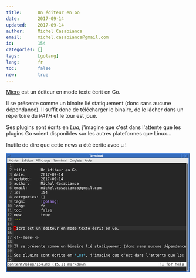 ```yaml
---
title:      Un éditeur en Go
date:       2017-09-14
updated:    2017-09-14
author:     Michel Casabianca
email:      michel.casabianca@gmail.com
id:         154
categories: []
tags:       [golang]
lang:       fr
toc:        false
new:        true
---
```


[Micro](https://github.com/zyedidia/micro) est un éditeur en mode texte écrit en Go.

<!--more-->

Il se présente comme un binaire lié statiquement (donc sans aucune dépendance). Il suffit donc de télécharger le binaire, de le lâcher dans un répertoire du *PATH* et le tour est joué.

Ses plugins sont écrits en *Lua*, j'imagine que c'est dans l'attente que les plugins Go soient disponibles sur les autres plateformes que Linux...

Inutile de dire que cette news a été écrite avec µ !

![Micro en action](micro.png)
